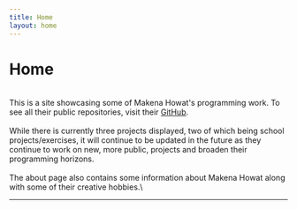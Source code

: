 ```yaml
---
title: Home
layout: home
---
```


# Home
\
This is a site showcasing some of Makena Howat's programming work. To see all their public repositories, visit their [GitHub].\
\
While there is currently three projects displayed, two of which being school projects/exercises, it will continue to be updated in the future as they continue to work on new, more public, projects and broaden their programming horizons.\
\
The about page also contains some information about Makena Howat along with some of their creative hobbies.\

----


[GitHub]: https://github.com/MakenaH
